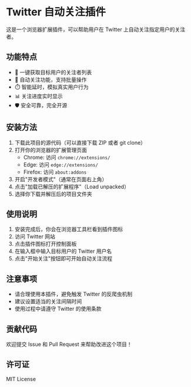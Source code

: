 # Twitter 自动关注插件

这是一个浏览器扩展插件，可以帮助用户在 Twitter 上自动关注指定用户的关注者。

## 功能特点

- 🚀 一键获取目标用户的关注者列表
- 🔄 自动关注功能，支持批量操作
- ⏱️ 智能延时，模拟真实用户行为
- 📊 关注进度实时显示
- 🛡️ 安全可靠，完全开源

## 安装方法

1. 下载此项目的源代码（可以直接下载 ZIP 或者 git clone）
2. 打开你的浏览器的扩展管理页面
   - Chrome: 访问 `chrome://extensions/`
   - Edge: 访问 `edge://extensions/`
   - Firefox: 访问 `about:addons`
3. 开启"开发者模式"（通常在页面右上角）
4. 点击"加载已解压的扩展程序"（Load unpacked）
5. 选择你下载并解压后的项目文件夹

## 使用说明

1. 安装完成后，你会在浏览器工具栏看到插件图标
2. 访问 Twitter 网站
3. 点击插件图标打开控制面板
4. 在输入框中输入目标用户的 Twitter 用户名
5. 点击"开始关注"按钮即可开始自动关注流程

## 注意事项

- 请合理使用本插件，避免触发 Twitter 的反爬虫机制
- 建议设置适当的关注间隔时间
- 使用过程中请遵守 Twitter 的使用条款

## 贡献代码

欢迎提交 Issue 和 Pull Request 来帮助改进这个项目！

## 许可证

MIT License 